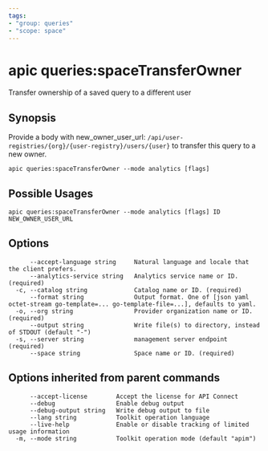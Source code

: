 ```yaml
---
tags:
- "group: queries"
- "scope: space"
---
```

# apic queries:spaceTransferOwner

Transfer ownership of a saved query to a different user

## Synopsis

Provide a body with new_owner_user_url: `/api/user-registries/{org}/{user-registry}/users/{user}` to transfer this query to a new owner.

```
apic queries:spaceTransferOwner --mode analytics [flags]
```

## Possible Usages

```
apic queries:spaceTransferOwner --mode analytics [flags] ID NEW_OWNER_USER_URL
```

## Options

```
      --accept-language string     Natural language and locale that the client prefers.
      --analytics-service string   Analytics service name or ID. (required)
  -c, --catalog string             Catalog name or ID. (required)
      --format string              Output format. One of [json yaml octet-stream go-template=... go-template-file=...], defaults to yaml.
  -o, --org string                 Provider organization name or ID. (required)
      --output string              Write file(s) to directory, instead of STDOUT (default "-")
  -s, --server string              management server endpoint (required)
      --space string               Space name or ID. (required)
```

## Options inherited from parent commands

```
      --accept-license        Accept the license for API Connect
      --debug                 Enable debug output
      --debug-output string   Write debug output to file
      --lang string           Toolkit operation language
      --live-help             Enable or disable tracking of limited usage information
  -m, --mode string           Toolkit operation mode (default "apim")
```
